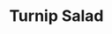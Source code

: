 ---
title: 'Turnip Salad'
thumbnail: 'https://acnhcdn.com/2.0/CookingIcon/FtrSaladbowlTurnipCropped.png'
type: savory
ingredients:
  -
    id: turnip
    type: 'crop'
    quantity: 10
  -
    id: tomato
    type: 'crop'
    quantity: 1
layout: '../../layouts/RecipeDetail.astro'
---